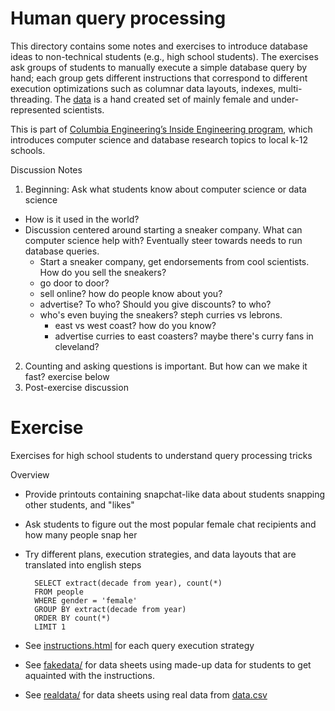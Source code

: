 # Human query processing

This directory contains some notes and exercises to introduce database ideas to non-technical students (e.g., high school students).
The exercises ask groups of students to manually execute a simple database query by hand; each group gets different instructions that correspond to
different execution optimizations such as columnar data layouts, indexes, multi-threading.
The [data](https://github.com/cudbg/humanqueryprocessing/blob/master/data.csv) is a hand created set of mainly female and under-represented scientists.

This is part of [Columbia Engineering’s Inside Engineering program](https://outreach.engineering.columbia.edu/content/home), which introduces computer science and database research topics to local k-12 schools.

Discussion Notes

1. Beginning: Ask what students know about computer science or data science
  * How is it used in the world?
  * Discussion centered around starting a sneaker company.   What can computer science help with?  Eventually steer towards needs to run database queries.
    * Start a sneaker company, get endorsements from cool scientists.  How do you sell the sneakers?
    * go door to door?
    * sell online?  how do people know about you?
    * advertise?  To who?  Should you give discounts? to who?
    * who's even buying the sneakers?   steph curries vs lebrons.
      * east vs west coast?  how do you know?
      * advertise curries to east coasters? maybe there's curry fans in cleveland?  
2. Counting and asking questions is important.  But how can we make it fast?  exercise below
3. Post-exercise discussion

# Exercise

Exercises for high school students to understand query processing tricks


Overview

* Provide printouts containing snapchat-like data about students snapping other students, and "likes"
* Ask students to figure out the most popular female chat recipients and how many people snap her
* Try different plans, execution strategies, and data layouts that are translated into english steps

        SELECT extract(decade from year), count(*)
        FROM people
        WHERE gender = 'female'
        GROUP BY extract(decade from year)
        ORDER BY count(*)
        LIMIT 1

* See [instructions.html](instructions.html) for each query execution strategy
* See [fakedata/](./fakedata/) for data sheets using made-up data for students to get aquainted with the instructions.
* See [realdata/](./realdata/) for data sheets using real data from [data.csv](./data.csv)

